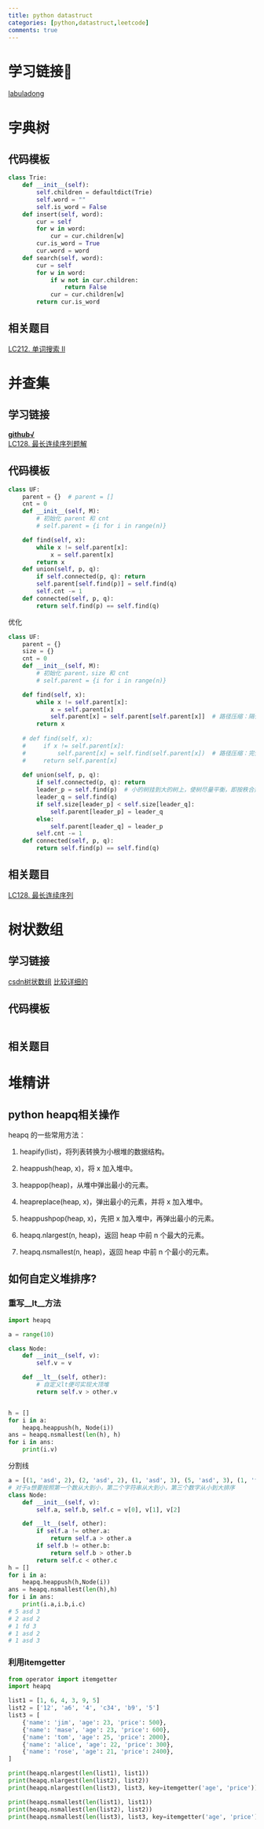 ```yaml
---
title: python datastruct
categories: [python,datastruct,leetcode] 
comments: true
---  
```

# 学习链接🔗
[labuladong](https://github.com/labuladong/fucking-algorithm)
# 字典树  
## 代码模板
```python
class Trie:
    def __init__(self):
        self.children = defaultdict(Trie)
        self.word = ""
        self.is_word = False
    def insert(self, word):
        cur = self
        for w in word:
            cur = cur.children[w]
        cur.is_word = True
        cur.word = word
    def search(self, word):
        cur = self
        for w in word:
            if w not in cur.children:
                return False
            cur = cur.children[w]
        return cur.is_word
```  
## 相关题目
[LC212. 单词搜索 II](https://leetcode-cn.com/problems/word-search-ii/)  
# 并查集
## 学习链接  
[**github√**](https://github.com/Liu821218213/LeetCode-Orust/blob/master/%E5%B9%B6%E6%9F%A5%E9%9B%86%E6%80%BB%E7%BB%93.md)  
[LC128. 最长连续序列题解](https://leetcode-cn.com/problems/longest-consecutive-sequence/solution/tu-jie-yu-dao-jiu-shen-jiu-bing-cha-ji-by-chun-men/)
## 代码模板  
```python
class UF:
    parent = {}  # parent = []
    cnt = 0
    def __init__(self, M):
        # 初始化 parent 和 cnt
        # self.parent = {i for i in range(n)}

    def find(self, x):
        while x != self.parent[x]:
            x = self.parent[x]
        return x
    def union(self, p, q):
        if self.connected(p, q): return
        self.parent[self.find(p)] = self.find(q)
        self.cnt -= 1
    def connected(self, p, q):
        return self.find(p) == self.find(q)
```
优化
```python
class UF:
    parent = {}
    size = {}
    cnt = 0
    def __init__(self, M):
        # 初始化 parent，size 和 cnt
        # self.parent = {i for i in range(n)}

    def find(self, x):
        while x != self.parent[x]:
            x = self.parent[x]
            self.parent[x] = self.parent[self.parent[x]]  # 路径压缩：隔代压缩（基于循环）
        return x
        
    # def find(self, x):
    #     if x != self.parent[x]:
    #         self.parent[x] = self.find(self.parent[x])  # 路径压缩：完全压缩（基于递归）
    #     return self.parent[x]
    
    def union(self, p, q):
        if self.connected(p, q): return
        leader_p = self.find(p)  # 小的树挂到大的树上，使树尽量平衡，即按秩合并，基于size的优化方法
        leader_q = self.find(q)
        if self.size[leader_p] < self.size[leader_q]:
            self.parent[leader_p] = leader_q
        else:
            self.parent[leader_q] = leader_p
        self.cnt -= 1
    def connected(self, p, q):
        return self.find(p) == self.find(q)
```
## 相关题目
[LC128. 最长连续序列](https://leetcode-cn.com/problems/longest-consecutive-sequence/)  
# 树状数组
## 学习链接
[csdn树状数组](https://blog.csdn.net/youngyangyang04/category_871105.html) 
[比较详细的](https://www.cnblogs.com/xenny/p/9739600.html)
## 代码模板
```python

```
## 相关题目   
# 堆精讲   
## python heapq相关操作
heapq 的一些常用方法：

1. heapify(list)，将列表转换为小根堆的数据结构。

2. heappush(heap, x)，将 x 加入堆中。

3. heappop(heap)，从堆中弹出最小的元素。

4. heapreplace(heap, x)，弹出最小的元素，并将 x 加入堆中。

5. heappushpop(heap, x)，先把 x 加入堆中，再弹出最小的元素。

6. heapq.nlargest(n, heap)，返回 heap 中前 n 个最大的元素。

7. heapq.nsmallest(n, heap)，返回 heap 中前 n 个最小的元素。  
## 如何自定义堆排序?  
### 重写__lt__方法 
```python
import heapq

a = range(10)

class Node:
    def __init__(self, v):
        self.v = v

    def __lt__(self, other):
        # 自定义lt便可实现大顶堆
        return self.v > other.v


h = []
for i in a:
    heapq.heappush(h, Node(i))
ans = heapq.nsmallest(len(h), h)
for i in ans:
    print(i.v)
```   

分割线
```python
a = [(1, 'asd', 2), (2, 'asd', 2), (1, 'asd', 3), (5, 'asd', 3), (1, 'fd', 3)]
# 对于a想要按照第一个数从大到小，第二个字符串从大到小，第三个数字从小到大排序
class Node:
    def __init__(self, v):
        self.a, self.b, self.c = v[0], v[1], v[2]

    def __lt__(self, other):
        if self.a != other.a:
            return self.a > other.a
        if self.b != other.b:
            return self.b > other.b
        return self.c < other.c
h = []
for i in a:
    heapq.heappush(h,Node(i))
ans = heapq.nsmallest(len(h),h)
for i in ans:
    print(i.a,i.b,i.c)
# 5 asd 3
# 2 asd 2
# 1 fd 3
# 1 asd 2
# 1 asd 3
```   


### 利用itemgetter
```python
from operator import itemgetter
import heapq

list1 = [1, 6, 4, 3, 9, 5]
list2 = ['12', 'a6', '4', 'c34', 'b9', '5']
list3 = [
    {'name': 'jim', 'age': 23, 'price': 500},
    {'name': 'mase', 'age': 23, 'price': 600},
    {'name': 'tom', 'age': 25, 'price': 2000},
    {'name': 'alice', 'age': 22, 'price': 300},
    {'name': 'rose', 'age': 21, 'price': 2400},
]

print(heapq.nlargest(len(list1), list1))
print(heapq.nlargest(len(list2), list2))
print(heapq.nlargest(len(list3), list3, key=itemgetter('age', 'price')))

print(heapq.nsmallest(len(list1), list1))
print(heapq.nsmallest(len(list2), list2))
print(heapq.nsmallest(len(list3), list3, key=itemgetter('age', 'price')))
```
